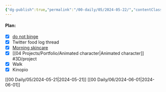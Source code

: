 ```yaml
---
{"dg-publish":true,"permalink":"/00-daily/05/2024-05-22/","contentClasses":"daily Wednesday page-blueprint","noteIcon":"","created":"2025-01-21T01:20:15.997+10:00","updated":"2025-01-21T15:25:25.192+10:00"}
---
```


#### Plan:
- [x] [do not binge](Daily.md)
- [x] Twitter food log thread
- [x] [Morning skincare](AM.png)
- [x] [[04 Projects/Portfolio/Animated character\|Animated character]] #3D/project
- [x] Walk
- [x] Kinopio

[[00 Daily/05/2024-05-21\|2024-05-21]]
[[00 Daily/06/2024-06-01\|2024-06-01]]